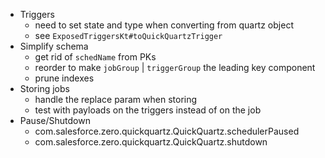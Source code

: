 - Triggers
    - need to set state and type when converting from quartz object
    - see `ExposedTriggersKt#toQuickQuartzTrigger`
- Simplify schema 
    - get rid of `schedName` from PKs
    - reorder to make `jobGroup` | `triggerGroup` the leading key component
    - prune indexes
- Storing jobs
    - handle the replace param when storing 
    - test with payloads on the triggers instead of on the job
- Pause/Shutdown
    - com.salesforce.zero.quickquartz.QuickQuartz.schedulerPaused
    - com.salesforce.zero.quickquartz.QuickQuartz.shutdown
    